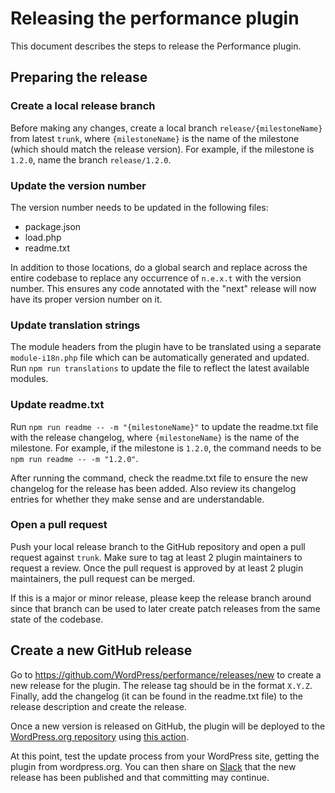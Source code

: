 # Releasing the performance plugin

This document describes the steps to release the Performance plugin.

## Preparing the release

### Create a local release branch

Before making any changes, create a local branch `release/{milestoneName}` from latest `trunk`, where `{milestoneName}` is the name of the milestone (which should match the release version). For example, if the milestone is `1.2.0`, name the branch `release/1.2.0`.

### Update the version number

The version number needs to be updated in the following files:

- package.json
- load.php
- readme.txt

In addition to those locations, do a global search and replace across the entire codebase to replace any occurrence of `n.e.x.t` with the version number. This ensures any code annotated with the "next" release will now have its proper version number on it.

### Update translation strings

The module headers from the plugin have to be translated using a separate `module-i18n.php` file which can be automatically generated and updated. Run `npm run translations` to update the file to reflect the latest available modules.

### Update readme.txt

Run `npm run readme -- -m "{milestoneName}"` to update the readme.txt file with the release changelog, where `{milestoneName}` is the name of the milestone. For example, if the milestone is `1.2.0`, the command needs to be `npm run readme -- -m "1.2.0"`.

After running the command, check the readme.txt file to ensure the new changelog for the release has been added. Also review its changelog entries for whether they make sense and are understandable.

### Open a pull request

Push your local release branch to the GitHub repository and open a pull request against `trunk`. Make sure to tag at least 2 plugin maintainers to request a review. Once the pull request is approved by at least 2 plugin maintainers, the pull request can be merged.

If this is a major or minor release, please keep the release branch around since that branch can be used to later create patch releases from the same state of the codebase.

## Create a new GitHub release

Go to https://github.com/WordPress/performance/releases/new to create a new release for the plugin. The release tag should be in the format `X.Y.Z`. Finally, add the changelog (it can be found in the readme.txt file) to the release description and create the release.

Once a new version is released on GitHub, the plugin will be deployed to the [WordPress.org repository](https://wordpress.org/plugins/performance-lab/) using [this action](../.github/workflows/deploy-dotorg.yml).

At this point, test the update process from your WordPress site, getting the plugin from wordpress.org. You can then share on [Slack](https://wordpress.slack.com/archives/performance) that the new release has been published and that committing may continue.
